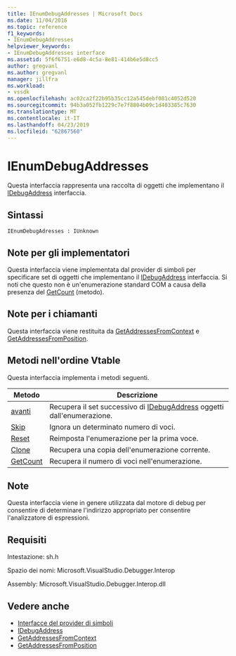 ```yaml
---
title: IEnumDebugAddresses | Microsoft Docs
ms.date: 11/04/2016
ms.topic: reference
f1_keywords:
- IEnumDebugAddresses
helpviewer_keywords:
- IEnumDebugAddresses interface
ms.assetid: 5f6f6751-e6d8-4c5a-8e81-414b6e5d8cc5
author: gregvanl
ms.author: gregvanl
manager: jillfra
ms.workload:
- vssdk
ms.openlocfilehash: ac02ca2f22b95b35cc12a545debf081c4052d520
ms.sourcegitcommit: 94b3a052fb1229c7e7f8804b09c1d403385c7630
ms.translationtype: MT
ms.contentlocale: it-IT
ms.lasthandoff: 04/23/2019
ms.locfileid: "62867560"
---
```

# <a name="ienumdebugaddresses"></a>IEnumDebugAddresses
Questa interfaccia rappresenta una raccolta di oggetti che implementano il [IDebugAddress](../../../extensibility/debugger/reference/idebugaddress.md) interfaccia.

## <a name="syntax"></a>Sintassi

```
IEnumDebugAdresses : IUnknown
```

## <a name="notes-for-implementers"></a>Note per gli implementatori
 Questa interfaccia viene implementata dal provider di simboli per specificare set di oggetti che implementano il [IDebugAddress](../../../extensibility/debugger/reference/idebugaddress.md) interfaccia. Si noti che questo non è un'enumerazione standard COM a causa della presenza del [GetCount](../../../extensibility/debugger/reference/ienumdebugaddresses-getcount.md) (metodo).

## <a name="notes-for-callers"></a>Note per i chiamanti
 Questa interfaccia viene restituita da [GetAddressesFromContext](../../../extensibility/debugger/reference/idebugsymbolprovider-getaddressesfromcontext.md) e [GetAddressesFromPosition](../../../extensibility/debugger/reference/idebugsymbolprovider-getaddressesfromposition.md).

## <a name="methods-in-vtable-order"></a>Metodi nell'ordine Vtable
 Questa interfaccia implementa i metodi seguenti.

|Metodo|Descrizione|
|------------|-----------------|
|[avanti](../../../extensibility/debugger/reference/ienumdebugaddresses-next.md)|Recupera il set successivo di [IDebugAddress](../../../extensibility/debugger/reference/idebugaddress.md) oggetti dall'enumerazione.|
|[Skip](../../../extensibility/debugger/reference/ienumdebugaddresses-skip.md)|Ignora un determinato numero di voci.|
|[Reset](../../../extensibility/debugger/reference/ienumdebugaddresses-reset.md)|Reimposta l'enumerazione per la prima voce.|
|[Clone](../../../extensibility/debugger/reference/ienumdebugaddresses-clone.md)|Recupera una copia dell'enumerazione corrente.|
|[GetCount](../../../extensibility/debugger/reference/ienumdebugaddresses-getcount.md)|Recupera il numero di voci nell'enumerazione.|

## <a name="remarks"></a>Note
 Questa interfaccia viene in genere utilizzata dal motore di debug per consentire di determinare l'indirizzo appropriato per consentire l'analizzatore di espressioni.

## <a name="requirements"></a>Requisiti
 Intestazione: sh.h

 Spazio dei nomi: Microsoft.VisualStudio.Debugger.Interop

 Assembly: Microsoft.VisualStudio.Debugger.Interop.dll

## <a name="see-also"></a>Vedere anche
- [Interfacce del provider di simboli](../../../extensibility/debugger/reference/symbol-provider-interfaces.md)
- [IDebugAddress](../../../extensibility/debugger/reference/idebugaddress.md)
- [GetAddressesFromContext](../../../extensibility/debugger/reference/idebugsymbolprovider-getaddressesfromcontext.md)
- [GetAddressesFromPosition](../../../extensibility/debugger/reference/idebugsymbolprovider-getaddressesfromposition.md)